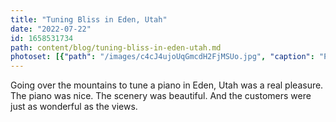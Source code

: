 ```yaml
---
title: "Tuning Bliss in Eden, Utah"
date: "2022-07-22"
id: 1658531734
path: content/blog/tuning-bliss-in-eden-utah.md
photoset: [{"path": "/images/c4cJ4ujoUqGmcdH2FjMSUo.jpg", "caption": "Pineview Reservoir", "thumbnail": "True"}, {"path": "/images/i2t9nLZeZZYBHuUaG4VEus.jpg", "caption": "An Eden view", "thumbnail": "False"}]
---
```

Going over the mountains to tune a piano in Eden, Utah was a real pleasure.  The piano was nice.  The scenery was beautiful.  And the customers were just as wonderful as the views.